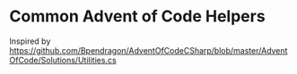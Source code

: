 # Common Advent of Code Helpers
Inspired by https://github.com/Bpendragon/AdventOfCodeCSharp/blob/master/AdventOfCode/Solutions/Utilities.cs